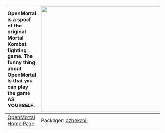 | OpenMortal is a spoof of the original Mortal Kombat fighting game. The funny thing about OpenMortal is that you can play the game AS YOURSELF. | <a href='http://www.youtube.com/watch?feature=player_embedded&v=sMoi-P39cgI' target='_blank'><img src='http://img.youtube.com/vi/sMoi-P39cgI/0.jpg' width='425' height=344 /></a> |
|:-----------------------------------------------------------------------------------------------------------------------------------------------|:----------------------------------------------------------------------------------------------------------------------------------------------------------------------------------|
|[OpenMortal Home Page](http://openmortal.sourceforge.net)| Packager: [ozbekanil](ozbekanil.md) |